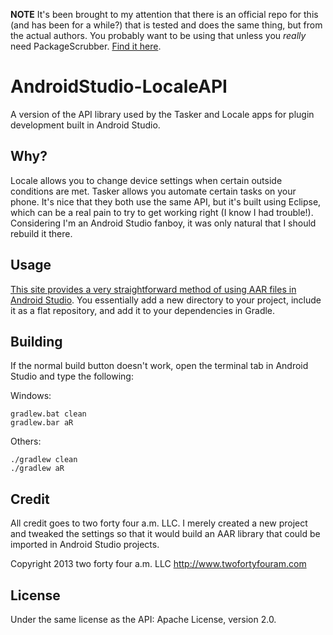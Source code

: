 **NOTE** It's been brought to my attention that there is an official repo for this (and has been for a while?) that is tested and does the same thing, but from the actual authors. You probably want to be using that unless you *really* need PackageScrubber. [Find it here](https://github.com/twofortyfouram/android-plugin-api-for-locale).

AndroidStudio-LocaleAPI
=======================
A version of the API library used by the Tasker and Locale apps for plugin development built in Android Studio.

Why?
----
Locale allows you to change device settings when certain outside conditions are met. Tasker allows you automate certain tasks on your phone. It's nice that they both use the same API, but it's built using Eclipse, which can be a real pain to try to get working right (I know I had trouble!). Considering I'm an Android Studio fanboy, it was only natural that I should rebuild it there.

Usage
-----
[This site provides a very straightforward method of using AAR files in Android Studio](http://geekgarage.labasland.net/local-aar-android-library/). You essentially add a new directory to your project, include it as a flat repository, and add it to your dependencies in Gradle.

Building
--------
If the normal build button doesn't work, open the terminal tab in Android Studio and type the following:

Windows:

    gradlew.bat clean
    gradlew.bar aR

Others:

	./gradlew clean
	./gradlew aR

Credit
------
All credit goes to two forty four a.m. LLC. I merely created a new project and tweaked the settings so that it would build an AAR library that could be imported in Android Studio projects.

Copyright 2013 two forty four a.m. LLC <http://www.twofortyfouram.com>

License
-------
Under the same license as the API: Apache License, version 2.0.
